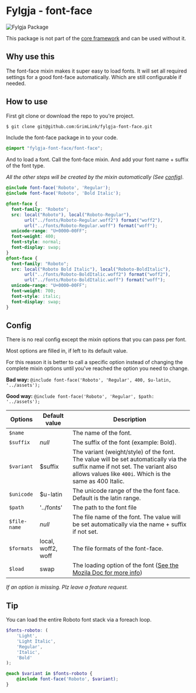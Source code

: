 # Fylgja - font-face

![Fylgja Package](https://img.shields.io/badge/Fylgja_Package-Font--Face-blue.svg?style=flat-square)

This package is not part of the [core framework](https://github.com/GrimLink/fylgja) and can be used without it.

## Why use this

The font-face mixin makes it super easy to load fonts.
It will set all required settings for a good font-face automatically.
Which are still configurable if needed.

## How to use

First git clone or download the repo to you're project.
```bash
$ git clone git@github.com:GrimLink/fylgja-font-face.git
```

Include the font-face package in to your code.

```SCSS
@import "fylgja-font-face/font-face";
```

And to load a font.
Call the font-face mixin.
And add your font name + suffix of the font type.

_All the other steps will be created by the mixin automatically (See [config](#config))._

```SCSS
@include font-face('Roboto', 'Regular');
@include font-face('Roboto', 'Bold Italic');
```

```CSS
@font-face {
  font-family: "Roboto";
  src: local("Roboto"), local("Roboto-Regular"),
       url("../fonts/Roboto-Regular.woff2") format("woff2"),
       url("../fonts/Roboto-Regular.woff") format("woff");
  unicode-range: "U+0000—00FF";
  font-weight: 400;
  font-style: normal;
  font-display: swap;
}
@font-face {
  font-family: "Roboto";
  src: local("Roboto Bold Italic"), local("Roboto-BoldItalic"),
       url("../fonts/Roboto-BoldItalic.woff2") format("woff2"),
       url("../fonts/Roboto-BoldItalic.woff") format("woff");
  unicode-range: "U+0000—00FF";
  font-weight: 700;
  font-style: italic;
  font-display: swap;
}
```

## Config

There is no real config except the mixin options that you can pass per font.

Most options are filled in, if left to its default value.

For this reason it is better to call a specific option instead of changing the complete mixin options until you've reached the option you need to change.

**Bad way:** `@include font-face('Roboto', 'Regular', 400, $u-latin, '../assets');`

**Good way:** `@include font-face('Roboto', 'Regular', $path: '../assets');`

Options      | Default value      | Description
-------------|--------------------|-------------
`$name`      |                    | The name of the font.
`$suffix`    | _null_             | The suffix of the font (example: Bold).
`$variant`   | $suffix            | The variant (weight/style) of the font. The value will be set automatically via the suffix name if not set. The variant also allows values like `400i`. Which is the same as 400 Italic.
`$unicode`   | $u-latin           | The unicode range of the the font face. Default is the latin range.
`$path`      | '../fonts'         | The path to the font file
`$file-name` | _null_             | The file name of the font. The value will be set automatically via the name + suffix if not set.
`$formats`   | local, woff2, woff | The file formats of the font-face.
`$load`      | swap               | The loading option of the font ([See the Mozila Doc for more info](https://developer.mozilla.org/en-US/docs/Web/CSS/@font-face/font-display))

_If an option is missing. Plz leave a feature request._

## Tip

You can load the entire Roboto font stack via a foreach loop.

```SCSS
$fonts-roboto: (
    'Light',
    'Light Italic',
    'Regular',
    'Italic',
    'Bold'
);

@each $variant in $fonts-roboto {
    @include font-face('Roboto', $variant);
}
```
